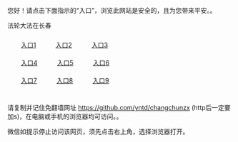 您好！请点击下面指示的“入口”，浏览此网站是安全的，且为您带来平安。。 <br/>

法轮大法在长春<br/>
<div style="padding:10px"><a style="margin:20px" href="https://j.mp/zcc3366" id="ccLink1" rel="nofollow">入口1</a> <a style="margin:20px" href="https://j.mp/zcc3366" id="ccLink2" rel="nofollow">入口2</a> <a style="margin:20px" href="https://j.mp/zcc3366" id="ccLink3" rel="nofollow">入口3</a></div>

<div style="padding:10px" ><a style="margin:20px" href="https://j.mp/zcc3366" id="ccLink4" rel="nofollow">入口4</a> <a style="margin:20px" href="https://j.mp/zcc3366" id="ccLink5" rel="nofollow">入口5</a> <a style="margin:20px" href="https://j.mp/zcc3366" id="ccLink6" rel="nofollow">入口6</a></div>

<div style="padding:10px"><a style="margin:20px" href="https://j.mp/zcc3366" id="ccLink7" rel="nofollow">入口7</a> <a style="margin:20px" href="https://j.mp/zcc3366" id="ccLink8" rel="nofollow">入口8</a> <a style="margin:20px" href="https://j.mp/zcc3366" id="ccLink9" rel="nofollow">入口9</a></div>

<br/>

请复制并记住免翻墙网址 https://github.com/yntd/changchunzx (http后一定要加s)，在电脑或手机的浏览器均可访问。。<br/>

微信如提示停止访问该网页，须先点击右上角，选择浏览器打开。
